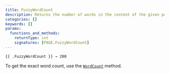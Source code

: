 ```yaml
---
title: FuzzyWordCount
description: Returns the number of words in the content of the given page, rounded up to the nearest multiple of 100.
categories: []
keywords: []
params:
  functions_and_methods:
    returnType: int
    signatures: [PAGE.FuzzyWordCount]
---
```


```go-html-template
{{ .FuzzyWordCount }} → 200
```

To get the exact word count, use the [`WordCount`][] method.

[`WordCount`]: /docs/reference/methods/page/wordcount/
